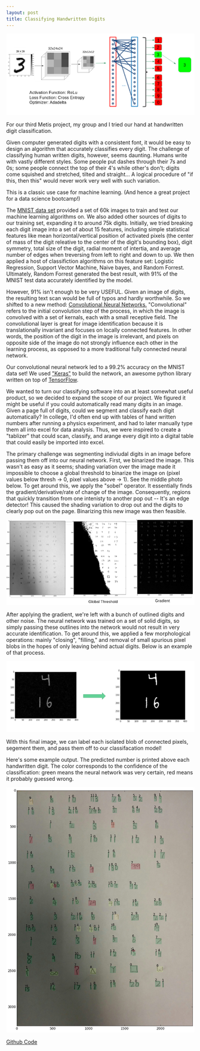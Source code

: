 ```yaml
---
layout: post
title: Classifying Handwritten Digits
---
```

![](https://raw.githubusercontent.com/dwieker/dwieker.github.io/master/images/Screenshot%20from%202016-05-22%2009%3A21%3A30.png)

For our third Metis project, my group and I tried our hand at handwritten digit classification. 

Given computer generated digits with a consistent font, it would be easy to design an algorithm that accurately classifies every digit. The challenge of classifying human written digits, however, seems daunting. Humans write with vastly different styles. Some people put dashes through their 7s and 0s; some people connect the top of their 4's while other's don't; digits come squished and stretched, tilted and straight... A logical procedure of "if this, then this" would never work very well with such variation.

This is a classic use case for machine learning. (And hence a great project for a data science bootcamp!)

The [MNIST data set](http://yann.lecun.com/exdb/mnist/) provided a set of 60k images to train and test our machine learning algorithms on. We also added other sources of digits to our training set, expanding it to around 75k digits. Initially, we tried breaking each digit image into a set of about 15 features, including simple statistical features like mean horizontal/vertical position of activated pixels (the center of mass of the digit releative to the center of the digit's bounding box), digit symmetry, total size of the digit, radial moment of intertia, and average number of edges when treversing from left to right and down to up. We then applied a host of classifiction algorithms on this feature set: Logistic Regression, Support Vector Machine, Naive bayes, and Random Forrest. Ultimately, Random Forrest generated the best result, with 91% of the MNIST test data accurately identified by the model.  

However, 91% isn't enough to be very USEFUL. Given an image of digits, the resulting text scan would be full of typos and hardly worthwhile. So we shifted to a new method: [Convolutional Neural Networks.](https://en.wikipedia.org/wiki/Convolutional_neural_network) "Convolutional" refers to the initial convolution step of the process, in which the image is convolved with a set of kernals, each with a small receptive field. The convolutional layer is great for image identification because it is translationally invariant and focuses on locally connected features. In other words, the position of the digit in the image is irrelevant, and pixels on opposite side of the image do not strongly influence each other in the learning process, as opposed to a more traditional fully connected neural network. 

Our convolutional neural network led to a 99.2% accuracy on the MNIST data set! We used ["Keras"](http://keras.io/) to build the network, an awesome python library written on top of [TensorFlow](https://www.tensorflow.org/).

We wanted to turn our classifying software into an at least somewhat useful product, so we decided to expand the scope of our project. We figured it might be useful if you could automatically read many digits in an image. Given a page full of digits, could we segment and classify each digit automatically? In college, I'd often end up with tables of hand written numbers after running a physics experiment, and had to later manually type them all into excel for data analysis. Thus, we were inspired to create a "tablizer" that could scan, classify, and arange every digit into a digital table that could easily be imported into excel. 

The primary challenge was segmenting indiviudal digits in an image before passing them off into our neural network. First, we binarized the image. This wasn't as easy as it seems; shading variation over the image made it impossible to choose a global threshold to binarize the image on (pixel values below thresh -> 0, pixel values above -> 1). See the middle photo below. To get around this, we apply the "sobel" operator. It essentially finds the gradient/derivative/rate of change of the image. Consequently, regions that quickly transition from one intenisty to another pop out -- It's an edge detector! This caused the shading variation to drop out and the digits to clearly pop out on the page. Binarizing this new image was then feasible.


![](https://raw.githubusercontent.com/dwieker/dwieker.github.io/master/images/Screenshot%20from%202016-05-22%2009%3A20%3A01.png)

After applying the gradient, we're left with a bunch of outlined digits and other noise. The neural network was trained on a set of solid digits, so simply passing these outlines into the network would not result in very accurate identification. To get around this, we applied a few morphological operations: mainly "closing", "filling," and removal of small spurious pixel blobs in the hopes of only leaving behind actual digits. Below is an example of that process.


![](https://raw.githubusercontent.com/dwieker/dwieker.github.io/master/images/Screenshot%20from%202016-05-22%2009%3A21%3A04.png)

With this final image, we can label each isolated blob of connected pixels, segement them, and pass them off to our classifacation model!

Here's some example output. The predicted number is printed above each handwritten digit. The color corresponds to the confidence of the classification: green means the neural network was very certain, red means it probably guessed wrong. 

![](https://raw.githubusercontent.com/dwieker/dwieker.github.io/master/images/4a7580b0-0f73-439c-89ea-091118b51276.png)


[Github Code](https://github.com/dwieker/McNulty)


